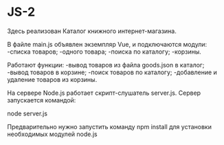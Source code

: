 # JS-2
Здесь реализован Каталог книжного интернет-магазина.

В файле main.js объявлен экземпляр Vue, и подключаются модули:
-списка товаров;
-одного товара;
-поиска по каталогу;
-корзины.

Работают функции:
-вывод товаров из файла goods.json в каталог;
-вывод товаров в корзине;
-поиск товаров по каталогу;
-добавление и удаление товаров из корзины.

На сервере Node.js работает скрипт-слушатель server.js. Сервер запускается командой:

node server.js

Предварительно нужно запустить команду npm install для установки необходимых модулей node.js

